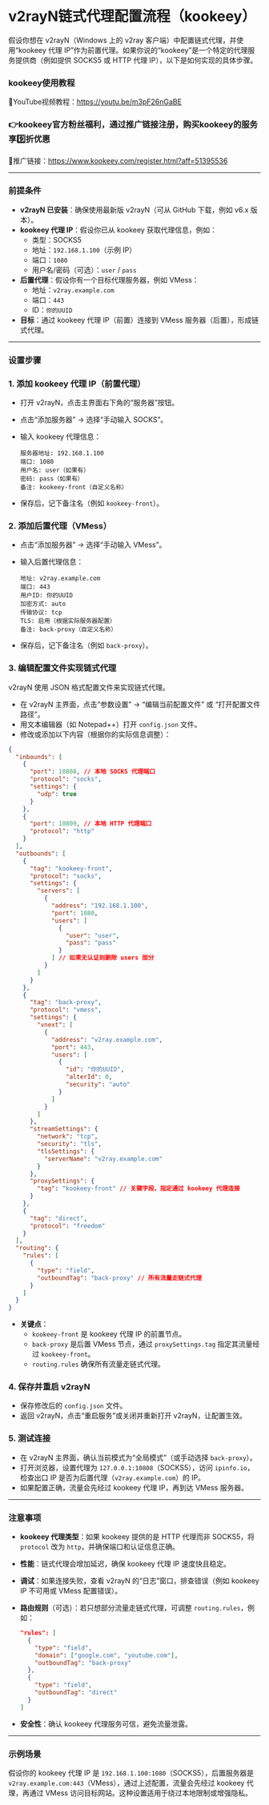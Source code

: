 # v2rayN链式代理配置流程（kookeey）
假设你想在 v2rayN（Windows 上的 v2ray 客户端）中配置链式代理，并使用“kookeey 代理 IP”作为前置代理。如果你说的“kookeey”是一个特定的代理服务提供商（例如提供 SOCKS5 或 HTTP 代理 IP），以下是如何实现的具体步骤。

### kookeey使用教程
🎥YouTube视频教程：https://youtu.be/m3pF26nGaBE

### 👉kookeey官方粉丝福利，通过推广链接注册，购买kookeey的服务享9️⃣折优惠
🔗推广链接：https://www.kookeey.com/register.html?aff=51395536

---

### 前提条件

- **v2rayN 已安装**：确保使用最新版 v2rayN（可从 GitHub 下载，例如 v6.x 版本）。
- **kookeey 代理 IP**：假设你已从 kookeey 获取代理信息，例如：
    - 类型：SOCKS5
    - 地址：`192.168.1.100`（示例 IP）
    - 端口：`1080`
    - 用户名/密码（可选）：`user` / `pass`
- **后置代理**：假设你有一个目标代理服务器，例如 VMess：
    - 地址：`v2ray.example.com`
    - 端口：`443`
    - ID：`你的UUID`
- **目标**：通过 kookeey 代理 IP（前置）连接到 VMess 服务器（后置），形成链式代理。

---

### 设置步骤

### 1. **添加 kookeey 代理 IP（前置代理）**

- 打开 v2rayN，点击主界面右下角的“服务器”按钮。
- 点击“添加服务器” -> 选择“手动输入 SOCKS”。
- 输入 kookeey 代理信息：
    
    ```
    服务器地址: 192.168.1.100
    端口: 1080
    用户名: user（如果有）
    密码: pass（如果有）
    备注: kookeey-front（自定义名称）
    
    ```
    
- 保存后，记下备注名（例如 `kookeey-front`）。

### 2. **添加后置代理（VMess）**

- 点击“添加服务器” -> 选择“手动输入 VMess”。
- 输入后置代理信息：
    
    ```
    地址: v2ray.example.com
    端口: 443
    用户ID: 你的UUID
    加密方式: auto
    传输协议: tcp
    TLS: 启用（根据实际服务器配置）
    备注: back-proxy（自定义名称）
    
    ```
    
- 保存后，记下备注名（例如 `back-proxy`）。

### 3. **编辑配置文件实现链式代理**

v2rayN 使用 JSON 格式配置文件来实现链式代理。

- 在 v2rayN 主界面，点击“参数设置” -> “编辑当前配置文件” 或 “打开配置文件路径”。
- 用文本编辑器（如 Notepad++）打开 `config.json` 文件。
- 修改或添加以下内容（根据你的实际信息调整）：

```json
{
  "inbounds": [
    {
      "port": 10808, // 本地 SOCKS 代理端口
      "protocol": "socks",
      "settings": {
        "udp": true
      }
    },
    {
      "port": 10809, // 本地 HTTP 代理端口
      "protocol": "http"
    }
  ],
  "outbounds": [
    {
      "tag": "kookeey-front",
      "protocol": "socks",
      "settings": {
        "servers": [
          {
            "address": "192.168.1.100",
            "port": 1080,
            "users": [
              {
                "user": "user",
                "pass": "pass"
              }
            ] // 如果无认证则删除 users 部分
          }
        ]
      }
    },
    {
      "tag": "back-proxy",
      "protocol": "vmess",
      "settings": {
        "vnext": [
          {
            "address": "v2ray.example.com",
            "port": 443,
            "users": [
              {
                "id": "你的UUID",
                "alterId": 0,
                "security": "auto"
              }
            ]
          }
        ]
      },
      "streamSettings": {
        "network": "tcp",
        "security": "tls",
        "tlsSettings": {
          "serverName": "v2ray.example.com"
        }
      },
      "proxySettings": {
        "tag": "kookeey-front" // 关键字段，指定通过 kookeey 代理连接
      }
    },
    {
      "tag": "direct",
      "protocol": "freedom"
    }
  ],
  "routing": {
    "rules": [
      {
        "type": "field",
        "outboundTag": "back-proxy" // 所有流量走链式代理
      }
    ]
  }
}

```

- **关键点**：
    - `kookeey-front` 是 kookeey 代理 IP 的前置节点。
    - `back-proxy` 是后置 VMess 节点，通过 `proxySettings.tag` 指定其流量经过 `kookeey-front`。
    - `routing.rules` 确保所有流量走链式代理。

### 4. **保存并重启 v2rayN**

- 保存修改后的 `config.json` 文件。
- 返回 v2rayN，点击“重启服务”或关闭并重新打开 v2rayN，让配置生效。

### 5. **测试连接**

- 在 v2rayN 主界面，确认当前模式为“全局模式”（或手动选择 `back-proxy`）。
- 打开浏览器，设置代理为 `127.0.0.1:10808`（SOCKS5），访问 `ipinfo.io`，检查出口 IP 是否为后置代理（`v2ray.example.com`）的 IP。
- 如果配置正确，流量会先经过 kookeey 代理 IP，再到达 VMess 服务器。

---

### 注意事项

- **kookeey 代理类型**：如果 kookeey 提供的是 HTTP 代理而非 SOCKS5，将 `protocol` 改为 `http`，并确保端口和认证信息正确。
- **性能**：链式代理会增加延迟，确保 kookeey 代理 IP 速度快且稳定。
- **调试**：如果连接失败，查看 v2rayN 的“日志”窗口，排查错误（例如 kookeey IP 不可用或 VMess 配置错误）。
- **路由规则**（可选）：若只想部分流量走链式代理，可调整 `routing.rules`，例如：
    
    ```json
    "rules": [
      {
        "type": "field",
        "domain": ["google.com", "youtube.com"],
        "outboundTag": "back-proxy"
      },
      {
        "type": "field",
        "outboundTag": "direct"
      }
    ]
    
    ```
    
- **安全性**：确认 kookeey 代理服务可信，避免流量泄露。

---

### 示例场景

假设你的 kookeey 代理 IP 是 `192.168.1.100:1080`（SOCKS5），后置服务器是 `v2ray.example.com:443`（VMess），通过上述配置，流量会先经过 kookeey 代理，再通过 VMess 访问目标网站。这种设置适用于绕过本地限制或增强隐私。

